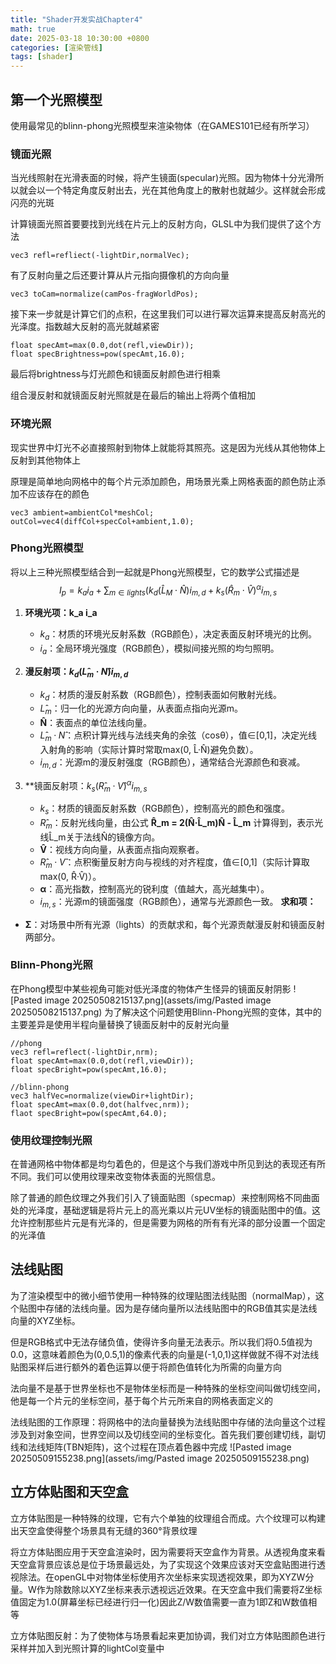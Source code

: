 ```yaml
---
title: "Shader开发实战Chapter4"
math: true
date: 2025-03-18 10:30:00 +0800
categories: [渲染管线]
tags: [shader]
---
```

## 第一个光照模型

使用最常见的blinn-phong光照模型来渲染物体（在GAMES101已经有所学习）

### 镜面光照

当光线照射在光滑表面的时候，将产生镜面(specular)光照。因为物体十分光滑所以就会以一个特定角度反射出去，光在其他角度上的散射也就越少。这样就会形成闪亮的光斑

计算镜面光照首要要找到光线在片元上的反射方向，GLSL中为我们提供了这个方法
```
vec3 refl=refliect(-lightDir,normalVec);
```
有了反射向量之后还要计算从片元指向摄像机的方向向量
```
vec3 toCam=normalize(camPos-fragWorldPos);
```
接下来一步就是计算它们的点积，在这里我们可以进行幂次运算来提高反射高光的光泽度。指数越大反射的高光就越紧密
```
float specAmt=max(0.0,dot(refl,viewDir));
float specBrightness=pow(specAmt,16.0);
```
最后将brightness与灯光颜色和镜面反射颜色进行相乘

组合漫反射和就镜面反射光照就是在最后的输出上将两个值相加

### 环境光照

现实世界中灯光不必直接照射到物体上就能将其照亮。这是因为光线从其他物体上反射到其他物体上

原理是简单地向网格中的每个片元添加颜色，用场景光乘上网格表面的颜色防止添加不应该存在的颜色
```
vec3 ambient=ambientCol*meshCol;
outCol=vec4(diffCol+specCol+ambient,1.0);
```

### Phong光照模型

将以上三种光照模型结合到一起就是Phong光照模型，它的数学公式描述是
$$I_p=k_ai_a+\sum_{m\in lights}(k_d(\hat L_M \cdot \hat N)i_{m,d}+k_s(\hat R_m \cdot \hat V)^{\alpha}i_{m,s}$$
1. **环境光项：k_a i_a**
    
    - $k_a$：材质的环境光反射系数（RGB颜色），决定表面反射环境光的比例。
    - $i_a$：全局环境光强度（RGB颜色），模拟间接光照的均匀照明。
2. **漫反射项：$k_d (L̂_m · N̂) i_{m,d}$**
    
    - $k_d$：材质的漫反射系数（RGB颜色），控制表面如何散射光线。
    - $L̂_m$：归一化的光源方向向量，从表面点指向光源m。
    - **N̂**：表面点的单位法线向量。
    - $L̂_m · N̂$：点积计算光线与法线夹角的余弦（cosθ），值∈[0,1]，决定光线入射角的影响（实际计算时常取max(0, L̂·N̂)避免负数）。
    - $i_{m,d}$：光源m的漫反射强度（RGB颜色），通常结合光源颜色和衰减。
3. **镜面反射项：$k_s (R̂_m · V̂)^α i_{m,s}$
    
    - $k_s$：材质的镜面反射系数（RGB颜色），控制高光的颜色和强度。
    - $R̂_m$：反射光线向量，由公式 **R̂_m = 2(N̂·L̂_m)N̂ - L̂_m** 计算得到，表示光线L̂_m关于法线N̂的镜像方向。
    - **V̂**：视线方向向量，从表面点指向观察者。
    - $R̂_m · V̂$：点积衡量反射方向与视线的对齐程度，值∈[0,1]（实际计算取max(0, R̂·V̂)）。
    - **α**：高光指数，控制高光的锐利度（值越大，高光越集中）。
    - $i_{m,s}$：光源m的镜面强度（RGB颜色），通常与光源颜色一致。
**求和项：**

- **Σ**：对场景中所有光源（lights）的贡献求和，每个光源贡献漫反射和镜面反射两部分。

### Blinn-Phong光照

在Phong模型中某些视角可能对低光泽度的物体产生怪异的镜面反射阴影
![Pasted image 20250508215137.png](assets/img/Pasted image 20250508215137.png)
为了解决这个问题使用Blinn-Phong光照的变体，其中的主要差异是使用半程向量替换了镜面反射中的反射光向量
```
//phong
vec3 refl=reflect(-lightDir,nrm);
float specAmt=max(0.0,dot(refl,viewDir));
float specBright=pow(specAmt,16.0);

//blinn-phong
vec3 halfVec=normalize(viewDir+lightDir);
float specAmt=max(0.0,dot(halfvec,nrm));
flaot specBright=pow(specAmt,64.0);
```

### 使用纹理控制光照

在普通网格中物体都是均匀着色的，但是这个与我们游戏中所见到达的表现还有所不同。我们可以使用纹理来改变物体表面的光照信息。

除了普通的颜色纹理之外我们引入了镜面贴图（specmap）来控制网格不同曲面处的光泽度，基础逻辑是将片元上的高光乘以片元UV坐标的镜面贴图中的值。这允许控制那些片元是有光泽的，但是需要为网格的所有有光泽的部分设置一个固定的光泽值

## 法线贴图

为了渲染模型中的微小细节使用一种特殊的纹理贴图法线贴图（normalMap），这个贴图中存储的法线向量。因为是存储向量所以法线贴图中的RGB值其实是法线向量的XYZ坐标。

但是RGB格式中无法存储负值，使得许多向量无法表示。所以我们将0.5值视为0.0，这意味着颜色为(0,0.5,1)的像素代表的向量是(-1,0,1)这样做就不得不对法线贴图采样后进行额外的着色运算以便于将颜色值转化为所需的向量方向

法向量不是基于世界坐标也不是物体坐标而是一种特殊的坐标空间叫做切线空间，他是每一个片元的坐标空间，基于每个片元所来自的网格表面定义的

法线贴图的工作原理：将网格中的法向量替换为法线贴图中存储的法向量这个过程涉及到对象空间，世界空间以及切线空间的坐标变化。首先我们要创建切线，副切线和法线矩阵(TBN矩阵)，这个过程在顶点着色器中完成
![Pasted image 20250509155238.png](assets/img/Pasted image 20250509155238.png)

## 立方体贴图和天空盒

立方体贴图是一种特殊的纹理，它有六个单独的纹理组合而成。六个纹理可以构建出天空盒使得整个场景具有无缝的360°背景纹理

将立方体贴图应用于天空盒渲染时，因为需要将天空盒作为背景。从透视角度来看天空盒背景应该总是位于场景最远处，为了实现这个效果应该对天空盒贴图进行透视除法。在openGL中对物体坐标使用齐次坐标来实现透视效果，即为XYZW分量。W作为除数除以XYZ坐标来表示透视远近效果。在天空盒中我们需要将Z坐标值固定为1.0(屏幕坐标已经进行归一化)因此Z/W数值需要一直为1即Z和W数值相等

立方体贴图反射：为了使物体与场景看起来更加协调，我们对立方体贴图颜色进行采样并加入到光照计算的lightCol变量中